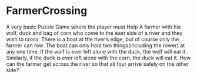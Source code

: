 # FarmerCrossing
 A very basic Puzzle Game where the player must Help A farmer with his wolf, duck and bag of corn who come to the east side of a river and they wish to cross. There is a boat at the river’s edge, but of course only the farmer can row. The boat can only hold two things(including the rower) at any one time. If the wolf is ever left alone with the duck, the wolf will eat it. Similarly, if the duck is ever left alone with the corn, the duck will eat it.  How can the farmer get across the river so that all four arrive safely on the other side?
